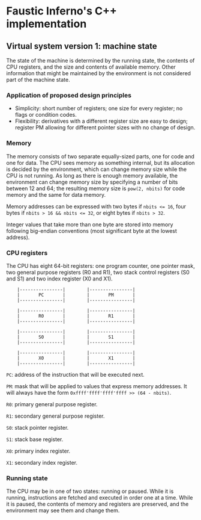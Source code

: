 # Faustic Inferno's C++ implementation

## Virtual system version 1: machine state

The state of the machine is determined by the running state, the contents of CPU
registers, and the size and contents of available memory. Other information that
might be maintained by the environment is not considered part of the machine
state.

### Application of proposed design principles

* Simplicity: short number of registers; one size for every register; no flags
or condition codes.
* Flexibility: derivatives with a different register size are easy to design;
register PM allowing for different pointer sizes with no change of design.

### Memory

The memory consists of two separate equally-sized parts, one for code and one
for data. The CPU sees memory as something internal, but its allocation is
decided by the environment, which can change memory size while the CPU is not
running. As long as there is enough memory available, the environment can change
memory size by specifying a number of bits between 12 and 64; the resulting
memory size is `pow(2, nbits)` for code memory and the same for data memory.

Memory addresses can be expressed with two bytes if `nbits <= 16`, four bytes
if `nbits > 16 && nbits <= 32`, or eight bytes if `nbits > 32`.

Integer values that take more than one byte are stored into memory following
big-endian conventions (most significant byte at the lowest address).

### CPU registers

The CPU has eight 64-bit registers: one program counter, one pointer mask, two
general purpose registers (R0 and R1), two stack control registers (S0 and S1)
and two index register (X0 and X1).

```
    |----------------|        |----------------|
    |       PC       |        |       PM       |
    |----------------|        |----------------|

    |----------------|        |----------------|
    |       R0       |        |       R1       |
    |----------------|        |----------------|

    |----------------|        |----------------|
    |       S0       |        |       S1       |
    |----------------|        |----------------|

    |----------------|        |----------------|
    |       X0       |        |       X1       |
    |----------------|        |----------------|

```

`PC`: address of the instruction that will be executed next.

`PM`: mask that will be applied to values that express memory addresses. It will
always have the form `0xffff'ffff'ffff'ffff >> (64 - nbits)`.

`R0`: primary general purpose register.

`R1`: secondary general purpose register.

`S0`: stack pointer register.

`S1`: stack base register.

`X0`: primary index register.

`X1`: secondary index register.

### Running state

The CPU may be in one of two states: running or paused. While it is running,
instructions are fetched and executed in order one at a time. While it is
paused, the contents of memory and registers are preserved, and the environment
may see them and change them.

